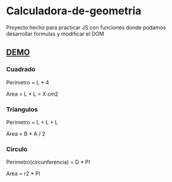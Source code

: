 # Calculadora-de-geometria
Proyecto hecho para practicar JS con funciones donde podamos desarrollar formulas y modificar el DOM

## [DEMO](https://jpkitro.github.io/Calculadora-de-geometria/)


### Cuadrado

Perimetro = L * 4

Area = L * L = X cm2

### Triangulos

Perimetro = L + L + L

Area = B * A / 2

### Circulo

Perimetro(circunferencia) = D * PI

Area = r2 * PI
